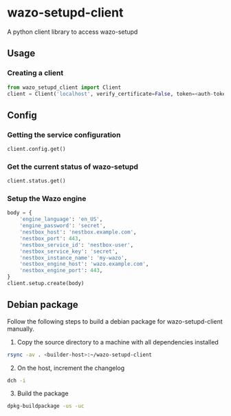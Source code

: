 # wazo-setupd-client

A python client library to access wazo-setupd

## Usage

### Creating a client

```python
from wazo_setupd_client import Client
client = Client('localhost', verify_certificate=False, token=<auth-token>)
```

## Config

### Getting the service configuration

```python
client.config.get()
```

### Get the current status of wazo-setupd

```python
client.status.get()
```

### Setup the Wazo engine

```python
body = {
    'engine_language': 'en_US',
    'engine_password': 'secret',
    'nestbox_host': 'nestbox.example.com',
    'nestbox_port': 443,
    'nestbox_service_id': 'nestbox-user',
    'nestbox_service_key': 'secret',
    'nestbox_instance_name': 'my-wazo',
    'nestbox_engine_host': 'wazo.example.com',
    'nestbox_engine_port': 443,
}
client.setup.create(body)
```

## Debian package

Follow the following steps to build a debian package for wazo-setupd-client manually.

1. Copy the source directory to a machine with all dependencies installed

```sh
rsync -av . <builder-host>:~/wazo-setupd-client
```

2. On the host, increment the changelog

```sh
dch -i
```

3. Build the package

```sh
dpkg-buildpackage -us -uc
```

